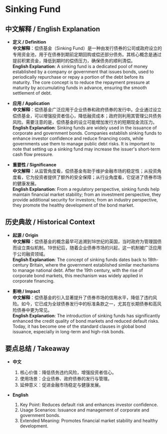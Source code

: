 # Sinking Fund

## 中文解释 / English Explanation

* **定义 / Definition**  
  **中文解释**：偿债基金（Sinking Fund）是一种由发行债券的公司或政府设立的专用资金池，用于在债券到期前定期回购或偿还部分债务。其核心概念是通过提前积累资金，降低到期时的偿债压力，确保债务的顺利清偿。  
  **English Explanation**: A sinking fund is a dedicated pool of money established by a company or government that issues bonds, used to periodically repurchase or repay a portion of the debt before its maturity. The core concept is to reduce the repayment pressure at maturity by accumulating funds in advance, ensuring the smooth settlement of debt.

* **应用 / Application**  
  **中文解释**：偿债基金广泛应用于企业债券和政府债券的发行中。企业通过设立偿债基金，可以增强投资者信心，降低融资成本；政府则利用其管理公共债务风险。需要注意的是，偿债基金的设立可能增加发行方的短期现金流压力。  
  **English Explanation**: Sinking funds are widely used in the issuance of corporate and government bonds. Companies establish sinking funds to enhance investor confidence and reduce financing costs, while governments use them to manage public debt risks. It is important to note that setting up a sinking fund may increase the issuer's short-term cash flow pressure.

* **重要性 / Significance**  
  **中文解释**：从监管角度看，偿债基金有助于维护金融市场的稳定性；从投资角度看，它为投资者提供了额外的安全保障；从行业角度看，它促进了债券市场的健康发展。  
  **English Explanation**: From a regulatory perspective, sinking funds help maintain financial market stability; from an investment perspective, they provide additional security for investors; from an industry perspective, they promote the healthy development of the bond market.

## 历史典故 / Historical Context

* **起源 / Origin**  
  **中文解释**：偿债基金的概念最早可追溯到18世纪的英国，当时政府为管理国债而设立类似机制。19世纪后，随着企业债券市场的兴起，这一机制被广泛应用于公司融资领域。  
  **English Explanation**: The concept of sinking funds dates back to 18th-century Britain, where the government established similar mechanisms to manage national debt. After the 19th century, with the rise of corporate bond markets, this mechanism was widely applied in corporate financing.

* **影响 / Impact**  
  **中文解释**：偿债基金的引入显著提升了债券市场的信用水平，降低了违约风险。如今，它已成为全球债券发行中的标准条款之一，尤其在长期债券和高风险债券中更为常见。  
  **English Explanation**: The introduction of sinking funds has significantly enhanced the credit quality of bond markets and reduced default risks. Today, it has become one of the standard clauses in global bond issuance, especially in long-term and high-risk bonds.

## 要点总结 / Takeaway

* **中文**  
  1. 核心价值：降低债务违约风险，增强投资者信心。
  2. 使用场景：企业债券、政府债券的发行与管理。
  3. 延伸意义：促进金融市场稳定与健康发展。

* **English**  
  1. Key Point: Reduces default risk and enhances investor confidence.
  2. Usage Scenarios: Issuance and management of corporate and government bonds.
  3. Extended Meaning: Promotes financial market stability and healthy development.